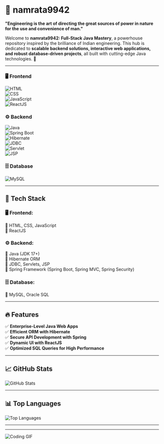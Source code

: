 
# 🚀 namrata9942

**"Engineering is the art of directing the great sources of power in nature for the use and convenience of man."**  

Welcome to **namrata9942: Full-Stack Java Mastery**, a powerhouse repository inspired by the brilliance of Indian engineering. This hub is dedicated to **scalable backend solutions, interactive web applications, and robust database-driven projects**, all built with cutting-edge Java technologies. 🚀


---

### 🖥️ **Frontend**  
![HTML](https://img.shields.io/badge/-HTML5-E34F26?style=for-the-badge&logo=html5&logoColor=white)  
![CSS](https://img.shields.io/badge/-CSS3-1572B6?style=for-the-badge&logo=css3)  
![JavaScript](https://img.shields.io/badge/-JavaScript-F7DF1E?style=for-the-badge&logo=javascript&logoColor=black)  
![ReactJS](https://img.shields.io/badge/-React-61DAFB?style=for-the-badge&logo=react&logoColor=black)  

### ⚙️ **Backend**  
![Java](https://img.shields.io/badge/-Java-007396?style=for-the-badge&logo=java)  
![Spring Boot](https://img.shields.io/badge/-Spring%20Boot-6DB43F?style=for-the-badge&logo=spring)  
![Hibernate](https://img.shields.io/badge/-Hibernate-59666C?style=for-the-badge&logo=hibernate)  
![JDBC](https://img.shields.io/badge/-JDBC-003366?style=for-the-badge&logo=oracle)  
![Servlet](https://img.shields.io/badge/-Servlet-FF7800?style=for-the-badge)  
![JSP](https://img.shields.io/badge/-JSP-007396?style=for-the-badge)  

### 🗄️ **Database**  
![MySQL](https://img.shields.io/badge/-MySQL-4479A1?style=for-the-badge&logo=mysql&logoColor=white)  

---

## 📌 Tech Stack  

### 🖥️ **Frontend:**  
🔹 HTML, CSS, JavaScript  
🔹 ReactJS  

### ⚙️ **Backend:**  
🔹 Java (JDK 17+)  
🔹 Hibernate ORM  
🔹 JDBC, Servlets, JSP  
🔹 Spring Framework (Spring Boot, Spring MVC, Spring Security)  

### 🗄️ **Database:**  
🔹 MySQL, Oracle SQL  

 

---

## 🔥 Features  

✅ **Enterprise-Level Java Web Apps**  
✅ **Efficient ORM with Hibernate**  
✅ **Secure API Development with Spring**  
✅ **Dynamic UI with ReactJS**  
✅ **Optimized SQL Queries for High Performance**  

---

## 📈 GitHub Stats

![GitHub Stats](https://github-readme-stats.vercel.app/api?username=namrata9942&show_icons=true&theme=tokyonight)

---

## 📊 Top Languages

![Top Languages](https://github-readme-stats.vercel.app/api/top-langs/?username=namrata9942&layout=compact&theme=tokyonight)

---

---

![Coding GIF](https://media.giphy.com/media/M9gbBd9nbDrOTu1Mqx/giphy.gif)

